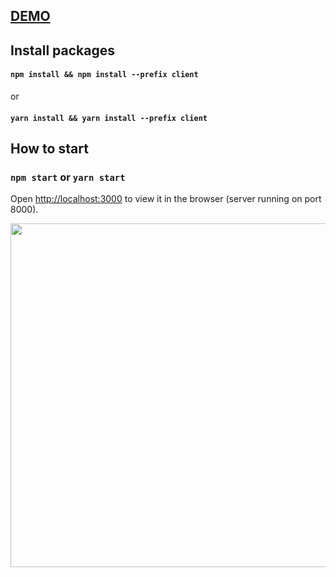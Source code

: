 ## <a href="https://chatscape.vercel.app/">DEMO</a>

## Install packages
#### `npm install && npm install --prefix client` 
or
####  `yarn install && yarn install --prefix client`

## How to start
### `npm start` or `yarn start`
Open [http://localhost:3000](http://localhost:3000) to view it in the browser (server running on port 8000).

<p align="center">
  <img width="550" src="https://res.cloudinary.com/uethehe/image/upload/v1644935232/Screenshot_20220215_212539_bcwrh6.png"/>
</p>
